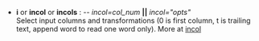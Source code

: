- **i** or **incol** or **incols** : -- *incol=col_num* **||** *incol="opts"*\
   Select input columns and transformations (0 is first column, t is trailing text, append word
   to read one word only). More at [incol](https://docs.generic-mapping-tools.org/dev/gmt.html#icols-full)